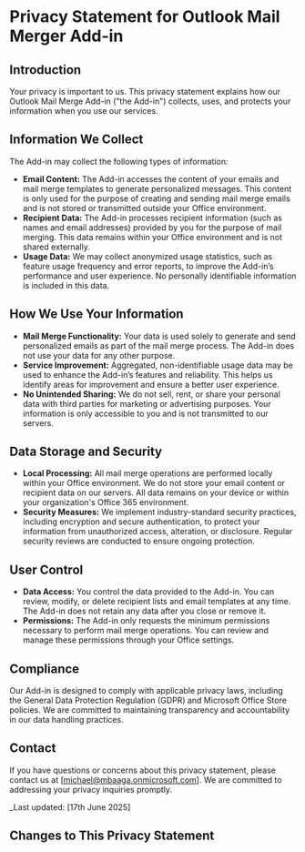 # Privacy Statement for Outlook Mail Merger Add-in

## Introduction

Your privacy is important to us. This privacy statement explains how our Outlook Mail Merge Add-in ("the Add-in") collects, uses, and protects your information when you use our services.

## Information We Collect

The Add-in may collect the following types of information:

- **Email Content:** The Add-in accesses the content of your emails and mail merge templates to generate personalized messages. This content is only used for the purpose of creating and sending mail merge emails and is not stored or transmitted outside your Office environment.
- **Recipient Data:** The Add-in processes recipient information (such as names and email addresses) provided by you for the purpose of mail merging. This data remains within your Office environment and is not shared externally.
- **Usage Data:** We may collect anonymized usage statistics, such as feature usage frequency and error reports, to improve the Add-in’s performance and user experience. No personally identifiable information is included in this data.

## How We Use Your Information

- **Mail Merge Functionality:** Your data is used solely to generate and send personalized emails as part of the mail merge process. The Add-in does not use your data for any other purpose.
- **Service Improvement:** Aggregated, non-identifiable usage data may be used to enhance the Add-in’s features and reliability. This helps us identify areas for improvement and ensure a better user experience.
- **No Unintended Sharing:** We do not sell, rent, or share your personal data with third parties for marketing or advertising purposes. Your information is only accessible to you and is not transmitted to our servers.

## Data Storage and Security

- **Local Processing:** All mail merge operations are performed locally within your Office environment. We do not store your email content or recipient data on our servers. All data remains on your device or within your organization's Office 365 environment.
- **Security Measures:** We implement industry-standard security practices, including encryption and secure authentication, to protect your information from unauthorized access, alteration, or disclosure. Regular security reviews are conducted to ensure ongoing protection.

## User Control

- **Data Access:** You control the data provided to the Add-in. You can review, modify, or delete recipient lists and email templates at any time. The Add-in does not retain any data after you close or remove it.
- **Permissions:** The Add-in only requests the minimum permissions necessary to perform mail merge operations. You can review and manage these permissions through your Office settings.

## Compliance

Our Add-in is designed to comply with applicable privacy laws, including the General Data Protection Regulation (GDPR) and Microsoft Office Store policies. We are committed to maintaining transparency and accountability in our data handling practices.

## Contact

If you have questions or concerns about this privacy statement, please contact us at [michael@mbaaga.onmicrosoft.com]. We are committed to addressing your privacy inquiries promptly.

_Last updated: [17th June 2025]

## Changes to This Privacy Statement